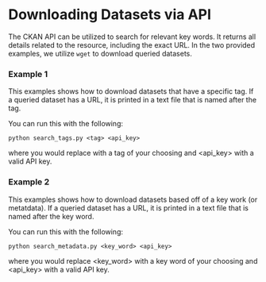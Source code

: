 # Downloading Datasets via API 

The CKAN API can be utilized to search for relevant key words. It returns all details related to the resource, including the exact URL. In the two provided examples, we utilize `wget` to download queried datasets. 

### Example 1
This examples shows how to download datasets that have a specific tag. If a queried dataset has a URL, it is printed in a text file that is named after the tag. 

You can run this with the following: 
```
python search_tags.py <tag> <api_key>
```

where you would replace <tag> with a tag of your choosing and <api_key> with a valid API key. 

### Example 2 

This examples shows how to download datasets based off of a key work (or metatdata). If a queried dataset has a URL, it is printed in a text file that is named after the key word. 

You can run this with the following: 
```
python search_metadata.py <key_word> <api_key>
```

where you would replace <key_word> with a key word of your choosing and <api_key> with a valid API key. 
